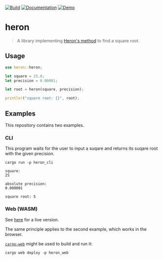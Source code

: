 [![Build][build-img]][build-url]
[![Documentation][docs-img]][docs-url]
[![Demo][demo-img]][demo-url]

# heron

> A library implementing [Heron's method][wikipedia-heron] to find a square root.

## Usage

```rust
use heron::heron;

let square = 25.0;
let precision = 0.00001;

let root = heron(square, precision);

println!("square root: {}", root);
```

## Examples

This repository contains two examples.

### CLI

This program waits for the user to input a suqare and returns its suqare root with the given precision.

```
cargo run -p heron_cli

square:
25     

absolute precision:
0.000001

square root: 5
```

### Web (WASM)

See [here][demo-url] for a live version.

The same principle applies to the second example, which works in the browser.

[`cargo-web`][cargo-web] might be used to build and run it:

```
cargo web deploy -p heron_web
```

[build-img]: https://travis-ci.com/flyingP0tat0/heron.svg?branch=master
[build-url]: https://travis-ci.com/flyingP0tat0/heron
[docs-img]: https://img.shields.io/badge/docs-master-blue.svg?colorB=4d76ae
[docs-url]: https://flyingP0tat0.xyz/heron/heron
[demo-img]: https://img.shields.io/badge/demo-live-green.svg
[demo-url]: https://flyingp0tat0.xyz/heron/demo
[wikipedia-heron]: https://en.wikipedia.org/wiki/Methods_of_computing_square_roots#Babylonian_method
[cargo-web]: https://github.com/koute/cargo-web
